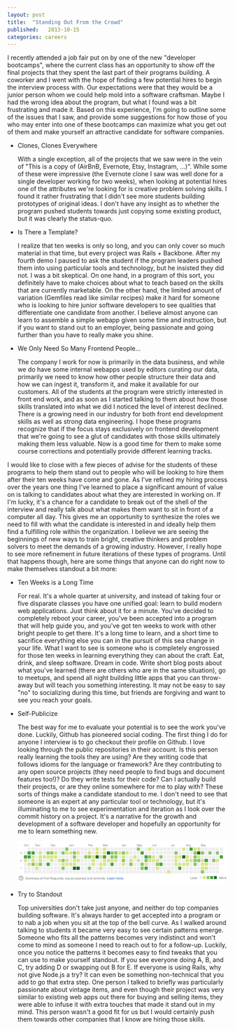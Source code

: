 ```yaml
---
layout: post
title:  "Standing Out From the Crowd"
published:   2013-10-15
categories: careers
---
```


I recently attended a job fair put on by one of the new "developer bootcamps", where the current class has an opportunity to show off the final projects that they spent the last part of their programs building.  A coworker and I went with the hope of finding a few potential hires to begin the interview process with. Our expectations were that they would be a junior person whom we could help mold into a software craftsman.  Maybe I had the wrong idea about the program, but what I found was a bit frustrating and made it.  Based on this experience, I'm going to outline some of the issues that I saw, and provide some suggestions for how those of you who may enter into one of these bootcamps can maximize what you get out of them and make yourself an attractive candidate for software companies.

* Clones, Clones Everywhere

  With a single exception, all of the projects that we saw were in the vein of "This is a copy of (AirBnB, Evernote, Etsy, Instagram, ...)". While some of these were impressive (the Evernote clone I saw was well done for a single developer working for two weeks), when looking at potential hires one of the attributes we're looking for is creative problem solving skills.  I found it rather frustrating that I didn't see more students building prototypes of original ideas.  I don't have any insight as to whether the program pushed students towards just copying some existing product, but it was clearly the status-quo.

* Is There a Template?

  I realize that ten weeks is only so long, and you can only cover so much material in that time, but every project was Rails + Backbone.  After my fourth demo I paused to ask the student if the program leaders pushed them into using particular tools and technology, but he insisted they did not.  I was a bit skeptical.  On one hand, in a program of this sort, you definitely have to make choices about what to teach based on the skills that are currently marketable.  On the other hand, the limited amount of variation (Gemfiles read like similar recipes) make it hard for someone who is looking to hire junior software developers to see qualities that differentiate one candidate from another.  I believe almost anyone can learn to assemble a simple webapp given some time and instruction, but if you want to stand out to an employer, being passionate and going further than you have to really make you shine.

* We Only Need So Many Frontend People...

  The company I work for now is primarily in the data business, and while we do have some internal webapps used by editors curating our data, primarily we need to know how other people structure their data and how we can ingest it, transform it, and make it available for our customers.  All of the students at the program were strictly interested in front end work, and as soon as I started talking to them about how those skills translated into what we did I noticed the level of interest declined.  There is a growing need in our industry for both front end development skills as well as strong data engineering.  I hope these programs recognize that if the focus stays exclusively on frontend development that we're going to see a glut of candidates with those skills ultimately making them less valuable.  Now is a good time for them to make some course corrections and potentially provide different learning tracks.

I would like to close with a few pieces of advise for the students of these programs to help them stand out to people who will be looking to hire them after their ten weeks have come and gone.  As I've refined my hiring process over the years one thing I've learned to place a significant amount of value on is talking to candidates about what they are interested in working on.  If I'm lucky, it's a chance for a candidate to break out of the shell of the interview and really talk about what makes them want to sit in front of a computer all day.  This gives me an opportunity to synthesize the roles we need to fill with what the candidate is interested in and ideally help them find a fulfilling role within the organization.  I believe we are seeing the beginnings of new ways to train bright, creative thinkers and problem solvers to meet the demands of a growing industry. However, I really hope to see more refinement in future iterations of these types of programs.  Until that happens though, here are some things that anyone can do right now to make themselves standout a bit more:

* Ten Weeks is a Long Time
  
  For real.  It's a whole quarter at university, and instead of taking four or five disparate classes you have one unified goal: learn to build modern web applications.  Just think about it for a minute.  You've decided to completely reboot your career, you've been accepted into a program that will help guide you, and you've got ten weeks to work with other bright people to get there.  It's a long time to learn, and a short time to sacrifice everything else you can in the pursuit of this sea change in your life.  What I want to see is someone who is completely engrossed for those ten weeks in learning everything they can about the craft.  Eat, drink, and sleep software.  Dream in code. Write short blog posts about what you've learned (there are others who are in the same situation), go to meetups, and spend all night building little apps that you can throw-away but will teach you something interesting.  It may not be easy to say "no" to socializing during this time, but friends are forgiving and want to see you reach your goals.

* Self-Publicize

  The best way for me to evaluate your potential is to see the work you've done.  Luckily, Github has pioneered social coding.  The first thing I do for anyone I interview is to go checkout their profile on Github.  I love looking through the public repositories in their account.  Is this person really learning the tools they are using? Are they writing code that follows idioms for the language or framework?  Are they contributing to any open source projects (they need people to find bugs and document features too!)?  Do they write tests for their code?  Can I actually build their projects, or are they online somewhere for me to play with?  These sorts of things make a candidate standout to me.  I don't need to see that someone is an expert at any particular tool or technology, but it's illuminating to me to see experimentation and iteration as I look over the commit history on a project.  It's a narrative for the growth and development of a software developer and hopefully an opportunity for me to learn something new.

  ![Apparently Green is the Color of Passion](/assets/images/github-activity.png "Passion Visualized")

* Try to Standout

  Top universities don't take just anyone, and neither do top companies building software.  It's always harder to get accepted into a program or to nab a job when you sit at the top of the bell curve.  As I walked around talking to students it became very easy to see certain patterns emerge.  Someone who fits all the patterns becomes very indistinct and won't come to mind as someone I need to reach out to for a follow-up.  Luckily, once you notice the patterns it becomes easy to find tweaks that you can use to make yourself standout.  If you see everyone doing A, B, and C, try adding D or swapping out B for E.  If everyone is using Rails, why not give Node.js a try?  It can even be something non-technical that you add to go that extra step.  One person I talked to briefly was particularly passionate about vintage items, and even though their project was very similar to existing web apps out there for buying and selling items, they were able to infuse it with extra touches that made it stand out in my mind.  This person wasn't a good fit for us but I would certainly push them towards other companies that I know are hiring those skills.